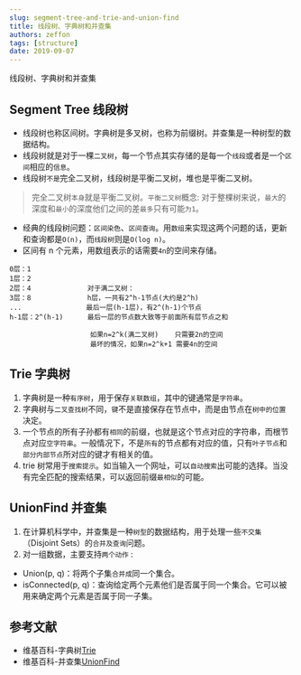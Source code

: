 ```yaml
---
slug: segment-tree-and-trie-and-union-find
title: 线段树、字典树和并查集
authors: zeffon
tags: [structure]
date: 2019-09-07
---
```


线段树、字典树和并查集

<!--truncate-->

## Segment Tree 线段树

- 线段树也称区间树。字典树是多叉树，也称为前缀树。并查集是一种树型的数据结构。
- 线段树就是对于一棵`二叉树`，每一个节点其实存储的是每一个`线段`或者是一个`区间`相应的`信息`。
- 线段树`不是`完全二叉树，线段树是平衡二叉树，堆也是平衡二叉树。

> 完全二叉树`本身`就是平衡二叉树。`平衡二叉树`概念: 对于整棵树来说，`最大`的深度和`最小`的深度他们之间的差`最多`只有可能`为1`。

- 经典的线段树问题：`区间染色`、`区间查询`。用`数组`来实现这两个问题的话，更新和查询都是`O(n)`，而`线段树`则是`O(log n)`。
- 区间有 n 个元素，用数组表示的话需要`4n`的空间来存储。

```
0层：1
1层：2
2层：4              对于满二叉树：
3层：8              h层，一共有2^h-1节点(大约是2^h)
...                最后一层(h-1层)，有2^(h-1)个节点
h-1层：2^(h-1)      最后一层的节点数大致等于前面所有层节点之和

                    如果n=2^k(满二叉树)    只需要2n的空间
                    最坏的情况，如果n=2^k+1 需要4n的空间
```

## Trie 字典树

1. 字典树是一种`有序树`，用于保存`关联数组`，其中的键通常是`字符串`。
2. 字典树与`二叉查找树`不同，`键`不是直接保存在节点中，而是由节点在`树中的位置`决定。
3. 一个节点的所有子孙都有`相同`的前缀，也就是这个节点对应的字符串，而根节点对应`空字符串`。一般情况下，不是`所有`的节点都有对应的值，只有`叶子节点`和`部分内部节点`所对应的键才有相关的值。
4. trie 树常用于`搜索提示`。如当输入一个网址，可以`自动搜索`出可能的选择。当没有完全匹配的搜索结果，可以返回前缀`最相似`的可能。

## UnionFind 并查集

1. 在计算机科学中，并查集是一种`树型`的数据结构，用于处理一些`不交集`（Disjoint Sets）的`合并及查询`问题。
2. 对一组数据，主要支持`两个动作` :

- Union(p, q)：将两个子集`合并成`同一个集合。
- isConnected(p, q)：查询给定两个元素他们是否属于同一个集合。它可以被用来确定两个元素是否属于同一子集。

## 参考文献

- 维基百科-字典树[Trie](https://zh.wikipedia.org/wiki/Trie)
- 维基百科-并查集[UnionFind](https://zh.wikipedia.org/wiki/%E5%B9%B6%E6%9F%A5%E9%9B%86)
